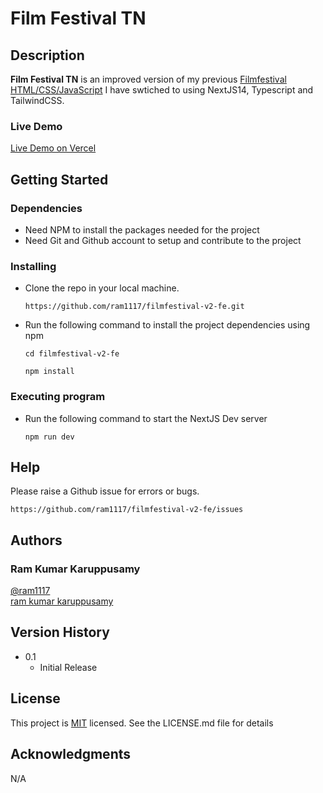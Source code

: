 # Film Festival TN

## Description

**Film Festival TN** is an improved version of my previous [Filmfestival HTML/CSS/JavaScript](https://github.com/ram1117/capstone-project-1-filmfestival) I have swtiched to using NextJS14, Typescript and TailwindCSS.

### Live Demo

[Live Demo on Vercel](https://filmfestival-v2-fe.vercel.app/)

## Getting Started

### Dependencies

- Need NPM to install the packages needed for the project
- Need Git and Github account to setup and contribute to the project

### Installing

- Clone the repo in your local machine.

  ```
  https://github.com/ram1117/filmfestival-v2-fe.git
  ```

- Run the following command to install the project dependencies using npm
  ```
  cd filmfestival-v2-fe
  ```
  ```
  npm install
  ```

### Executing program

- Run the following command to start the NextJS Dev server

  ```
  npm run dev
  ```

## Help

Please raise a Github issue for errors or bugs.

```
https://github.com/ram1117/filmfestival-v2-fe/issues
```

## Authors

### Ram Kumar Karuppusamy

[@ram1117](https://github.com/ram1117) <br />
[ram kumar karuppusamy](https://www.linkedin.com/in/ram-kumar-karuppusamy/)

## Version History

- 0.1
  - Initial Release

## License

This project is [MIT](./LICENSE) licensed. See the LICENSE.md file for details

## Acknowledgments

N/A
